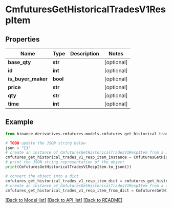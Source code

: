 # CmfuturesGetHistoricalTradesV1RespItem


## Properties

Name | Type | Description | Notes
------------ | ------------- | ------------- | -------------
**base_qty** | **str** |  | [optional] 
**id** | **int** |  | [optional] 
**is_buyer_maker** | **bool** |  | [optional] 
**price** | **str** |  | [optional] 
**qty** | **str** |  | [optional] 
**time** | **int** |  | [optional] 

## Example

```python
from binance.derivatives.cmfutures.models.cmfutures_get_historical_trades_v1_resp_item import CmfuturesGetHistoricalTradesV1RespItem

# TODO update the JSON string below
json = "{}"
# create an instance of CmfuturesGetHistoricalTradesV1RespItem from a JSON string
cmfutures_get_historical_trades_v1_resp_item_instance = CmfuturesGetHistoricalTradesV1RespItem.from_json(json)
# print the JSON string representation of the object
print(CmfuturesGetHistoricalTradesV1RespItem.to_json())

# convert the object into a dict
cmfutures_get_historical_trades_v1_resp_item_dict = cmfutures_get_historical_trades_v1_resp_item_instance.to_dict()
# create an instance of CmfuturesGetHistoricalTradesV1RespItem from a dict
cmfutures_get_historical_trades_v1_resp_item_from_dict = CmfuturesGetHistoricalTradesV1RespItem.from_dict(cmfutures_get_historical_trades_v1_resp_item_dict)
```
[[Back to Model list]](../README.md#documentation-for-models) [[Back to API list]](../README.md#documentation-for-api-endpoints) [[Back to README]](../README.md)


